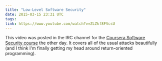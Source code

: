 ```yaml
---
title: "Low-Level Software Security"
date: 2015-03-15 23:31 UTC
tags:
link: https://www.youtube.com/watch?v=ZLZkf8FVcsU
---
```


This video was posted in the IRC channel for the [Coursera Software Security course][1] the other day. It covers all of the usual attacks beautifully (and I think I'm finally getting my head around return-oriented programming).

[1]:	https://www.coursera.org/course/softwaresec